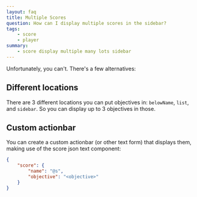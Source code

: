 ```yaml
---
layout: faq
title: Multiple Scores
question: How can I display multiple scores in the sidebar?
tags:
    - score
    - player
summary:
    - score display multiple many lots sidebar
---
```


Unfortunately, you can't. There's a few alternatives:

## Different locations
There are 3 different locations you can put objectives in: `belowName`, `list`, and `sidebar`. So you can display up to 3 objectives in those.

## Custom actionbar
You can create a custom actionbar (or other text form) that displays them, making use of the score json text component:

```json
{
    "score": {
        "name": "@s",
        "objective": "<objective>"
    }
}
```